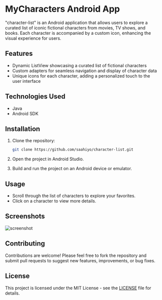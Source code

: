 # MyCharacters Android App

"character-list" is an Android application that allows users to explore a curated list of iconic fictional characters from movies, TV shows, and books. Each character is accompanied by a custom icon, enhancing the visual experience for users.

## Features

- Dynamic ListView showcasing a curated list of fictional characters
- Custom adapters for seamless navigation and display of character data
- Unique icons for each character, adding a personalized touch to the user interface

## Technologies Used

- Java
- Android SDK

## Installation

1. Clone the repository:

   ```bash
   git clone https://github.com/saahiyo/character-list.git
   ```

2. Open the project in Android Studio.

3. Build and run the project on an Android device or emulator.

## Usage

- Scroll through the list of characters to explore your favorites.
- Click on a character to view more details.

## Screenshots

![screenshot](https://github.com/saahiyo/character-list/assets/81853097/ff6f9f76-9aed-4654-a14d-e55a821bf9af)


## Contributing

Contributions are welcome! Please feel free to fork the repository and submit pull requests to suggest new features, improvements, or bug fixes.

## License

This project is licensed under the MIT License - see the [LICENSE](LICENSE) file for details.

